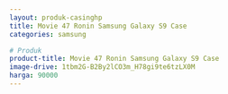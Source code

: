 ```yaml
---
layout: produk-casinghp
title: Movie 47 Ronin Samsung Galaxy S9 Case
categories: samsung

# Produk
product-title: Movie 47 Ronin Samsung Galaxy S9 Case
image-drive: 1tbm2G-B2By2lCO3m_H78gi9te6tzLX0M
harga: 90000
---
```


